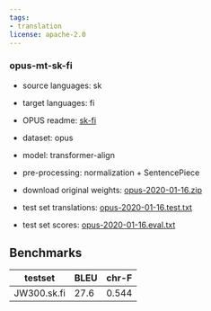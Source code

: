 ```yaml
---
tags:
- translation
license: apache-2.0
---
```


### opus-mt-sk-fi

* source languages: sk
* target languages: fi
*  OPUS readme: [sk-fi](https://github.com/Helsinki-NLP/OPUS-MT-train/blob/master/models/sk-fi/README.md)

*  dataset: opus
* model: transformer-align
* pre-processing: normalization + SentencePiece
* download original weights: [opus-2020-01-16.zip](https://object.pouta.csc.fi/OPUS-MT-models/sk-fi/opus-2020-01-16.zip)
* test set translations: [opus-2020-01-16.test.txt](https://object.pouta.csc.fi/OPUS-MT-models/sk-fi/opus-2020-01-16.test.txt)
* test set scores: [opus-2020-01-16.eval.txt](https://object.pouta.csc.fi/OPUS-MT-models/sk-fi/opus-2020-01-16.eval.txt)

## Benchmarks

| testset               | BLEU  | chr-F |
|-----------------------|-------|-------|
| JW300.sk.fi 	| 27.6 	| 0.544 |

